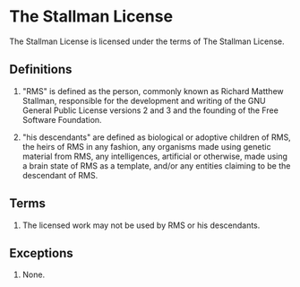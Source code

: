 # The Stallman License

The Stallman License is licensed under the terms of The Stallman License.

## Definitions

1. "RMS" is defined as the person, commonly known as Richard Matthew Stallman, responsible for the development and writing of the GNU General Public License versions 2 and 3 and the founding of the Free Software Foundation. 

2. "his descendants" are defined as biological or adoptive children of RMS, the heirs of RMS in any fashion, any organisms made using genetic material from RMS, any intelligences, artificial or otherwise, made using a brain state of RMS as a template, and/or any entities claiming to be the descendant of RMS.

## Terms

1. The licensed work may not be used by RMS or his descendants.

## Exceptions

1. None.